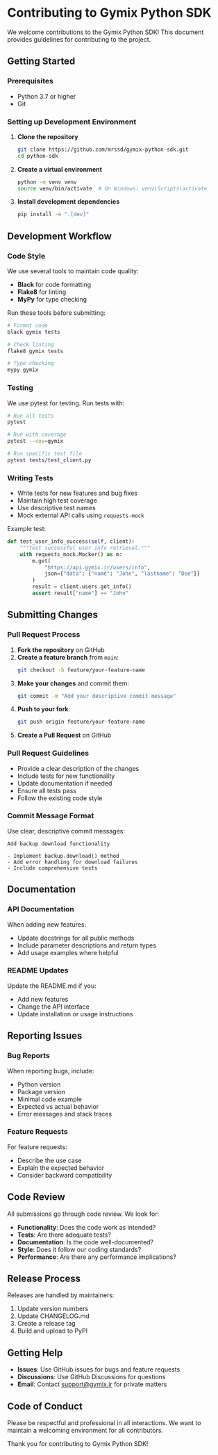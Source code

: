 # Contributing to Gymix Python SDK

We welcome contributions to the Gymix Python SDK! This document provides guidelines for contributing to the project.

## Getting Started

### Prerequisites

- Python 3.7 or higher
- Git

### Setting up Development Environment

1. **Clone the repository**

   ```bash
   git clone https://github.com/mrssd/gymix-python-sdk.git
   cd python-sdk
   ```

2. **Create a virtual environment**

   ```bash
   python -m venv venv
   source venv/bin/activate  # On Windows: venv\Scripts\activate
   ```

3. **Install development dependencies**
   ```bash
   pip install -e ".[dev]"
   ```

## Development Workflow

### Code Style

We use several tools to maintain code quality:

- **Black** for code formatting
- **Flake8** for linting
- **MyPy** for type checking

Run these tools before submitting:

```bash
# Format code
black gymix tests

# Check linting
flake8 gymix tests

# Type checking
mypy gymix
```

### Testing

We use pytest for testing. Run tests with:

```bash
# Run all tests
pytest

# Run with coverage
pytest --cov=gymix

# Run specific test file
pytest tests/test_client.py
```

### Writing Tests

- Write tests for new features and bug fixes
- Maintain high test coverage
- Use descriptive test names
- Mock external API calls using `requests-mock`

Example test:

```python
def test_user_info_success(self, client):
    """Test successful user info retrieval."""
    with requests_mock.Mocker() as m:
        m.get(
            "https://api.gymix.ir/users/info",
            json={"data": {"name": "John", "lastname": "Doe"}}
        )
        result = client.users.get_info()
        assert result["name"] == "John"
```

## Submitting Changes

### Pull Request Process

1. **Fork the repository** on GitHub
2. **Create a feature branch** from `main`:
   ```bash
   git checkout -b feature/your-feature-name
   ```
3. **Make your changes** and commit them:
   ```bash
   git commit -m "Add your descriptive commit message"
   ```
4. **Push to your fork**:
   ```bash
   git push origin feature/your-feature-name
   ```
5. **Create a Pull Request** on GitHub

### Pull Request Guidelines

- Provide a clear description of the changes
- Include tests for new functionality
- Update documentation if needed
- Ensure all tests pass
- Follow the existing code style

### Commit Message Format

Use clear, descriptive commit messages:

```
Add backup download functionality

- Implement backup.download() method
- Add error handling for download failures
- Include comprehensive tests
```

## Documentation

### API Documentation

When adding new features:

- Update docstrings for all public methods
- Include parameter descriptions and return types
- Add usage examples where helpful

### README Updates

Update the README.md if you:

- Add new features
- Change the API interface
- Update installation or usage instructions

## Reporting Issues

### Bug Reports

When reporting bugs, include:

- Python version
- Package version
- Minimal code example
- Expected vs actual behavior
- Error messages and stack traces

### Feature Requests

For feature requests:

- Describe the use case
- Explain the expected behavior
- Consider backward compatibility

## Code Review

All submissions go through code review. We look for:

- **Functionality**: Does the code work as intended?
- **Tests**: Are there adequate tests?
- **Documentation**: Is the code well-documented?
- **Style**: Does it follow our coding standards?
- **Performance**: Are there any performance implications?

## Release Process

Releases are handled by maintainers:

1. Update version numbers
2. Update CHANGELOG.md
3. Create a release tag
4. Build and upload to PyPI

## Getting Help

- **Issues**: Use GitHub issues for bugs and feature requests
- **Discussions**: Use GitHub Discussions for questions
- **Email**: Contact support@gymix.ir for private matters

## Code of Conduct

Please be respectful and professional in all interactions. We want to maintain a welcoming environment for all contributors.

Thank you for contributing to Gymix Python SDK!
